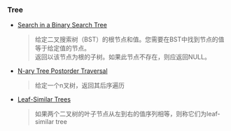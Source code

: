 ### Tree

- [Search in a Binary Search Tree](/Tree/search_bst.cpp)

	> 给定二叉搜索树（BST）的根节点和值。您需要在BST中找到节点的值等于给定值的节点。    
	  返回以该节点为根的子树。如果此节点不存在，则应返回NULL。

- [N-ary Tree Postorder Traversal](/Tree/post_order.cpp)

	> 给定一个n叉树，返回其后序遍历

- [Leaf-Similar Trees](/Tree/leaf_similar.cpp)

	> 如果两个二叉树的叶子节点从左到右的值序列相等，则称它们为leaf-similar tree